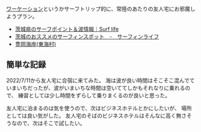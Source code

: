 [ワーケーション](ワーケーション.md)というかサーフトリップ的に、常陸のあたりの友人宅にお邪魔しようプラン。

- [茨城県のサーフポイント＆波情報｜Surf life](https://www.surf-life.blue/surf/spots/%E8%8C%A8%E5%9F%8E%E7%9C%8C/)
- [茨城のおススメのサーフィンスポット　-　サーフィンライフ](http://nosurfing-nolife.com/spot/ibaraki.html)
- [豊岡海岸(東海村)](https://www.manpuku.co.jp/bbq_ibaraki/spot/archives/1566)

## 簡単な記録

2022/7/11から友人宅に合宿に来てみた。
海は波が良い時間はそこそこ混んでていまいちだったが、波がいまいちな時間は空いててしかもそれなりに乗れるので、
練習としては少し時間をずらして乗りまくるのが良いと思った。

友人宅に泊まるのは気を使うので、次はビジネスホテルとかにしたいが、
場所としては良い気がした。
友人宅のそばのビジネスホテルはそんなに高く無さそうなので、次はそこで試したい。